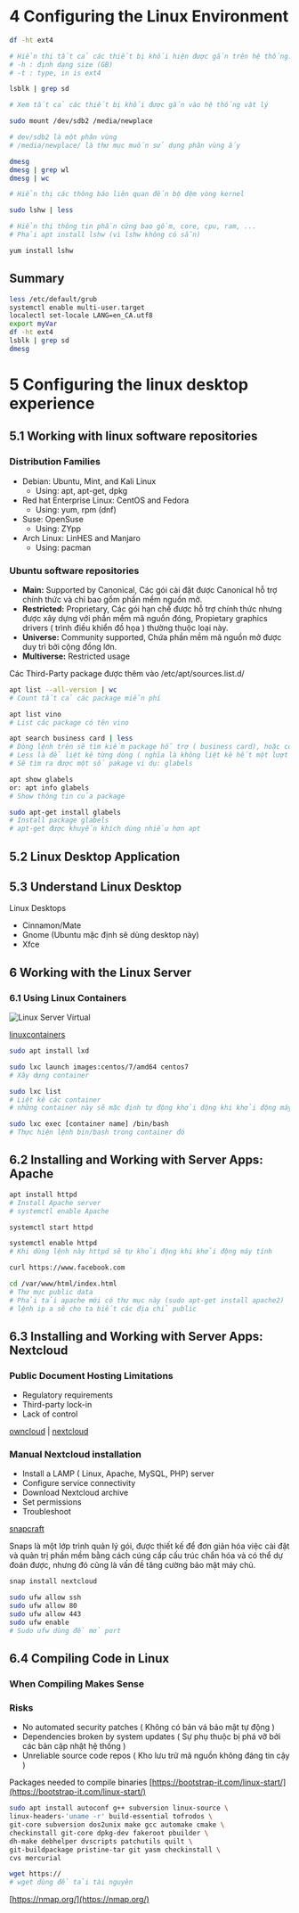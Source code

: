 
# **4 Configuring the Linux Environment**

```bash
df -ht ext4

# Hiển thị tất cả các thiết bị khối hiện được gắn trên hệ thống.
# -h : định dạng size (GB)
# -t : type, in is ext4
```

```bash
lsblk | grep sd

# Xem tất cả các thiết bị khối được gắn vào hệ thống vật lý
```

```bash
sudo mount /dev/sdb2 /media/newplace

# dev/sdb2 là một phân vùng
# /media/newplace/ là thư mục muốn sử dụng phân vùng ấy
```

```bash
dmesg
dmesg | grep wl
dmesg | wc

# Hiển thị các thông báo liên quan đến bộ đệm vòng kernel
```

```bash
sudo lshw | less

# Hiển thị thông tin phần cứng bao gồm, core, cpu, ram, ...
# Phải apt install lshw (vì lshw không có sẵn)
```

```bash
yum install lshw
```

## Summary

```bash
less /etc/default/grub
systemctl enable multi-user.target
localectl set-locale LANG=en_CA.utf8
export myVar
df -ht ext4
lsblk | grep sd
dmesg
```

# **5 Configuring the linux desktop experience**

## **5.1 Working with linux software repositories**

### Distribution Families

- Debian: Ubuntu, Mint, and Kali Linux
  - Using: apt, apt-get, dpkg
- Red hat Enterprise Linux: CentOS and Fedora
  - Using: yum, rpm (dnf)
- Suse: OpenSuse
  - Using: ZYpp
- Arch Linux: LinHES and Manjaro
  - Using: pacman

### Ubuntu software repositories

- **Main:** Supported by Canonical, Các gói cài đặt được Canonical hỗ trợ chính thức và chỉ bao gồm phần mềm nguồn mở.
- **Restricted:** Proprietary, Các gói hạn chế được hỗ trợ chính thức nhưng được xây dựng với phần mềm mã nguồn đóng, Propietary graphics drivers ( trình điều khiển đồ họa ) thường thuộc loại này.
- **Universe:** Community supported, Chứa phần mềm mã nguồn mở được duy trì bởi cộng đồng lớn.
- **Multiverse:** Restricted usage

Các Third-Party package được thêm vào /etc/apt/sources.list.d/

```bash
apt list --all-version | wc
# Count tất cả các package miễn phí

apt list vino
# List các package có tên vino
```

```bash
apt search business card | less
# Dòng lệnh trên sẽ tìm kiếm package hỗ trợ ( business card), hoặc có thể nhập thẳng tên của package (vd: apt search glabels)
# Less là để liệt kê từng dòng ( nghĩa là không liệt kê hết một lượt )
# Sẽ tìm ra được một số pakage vi dụ: glabels
```

```bash
apt show glabels
or: apt info glabels
# Show thông tin của package
```

```bash
sudo apt-get install glabels
# Install package glabels
# apt-get được khuyến khích dùng nhiều hơn apt
```

## **5.2 Linux Desktop Application**

## **5.3 Understand Linux Desktop**

Linux Desktops

- Cinnamon/Mate
- Gnome (Ubuntu mặc định sẽ dùng desktop này)
- Xfce

## **6 Working with the Linux Server**

### **6.1 Using Linux Containers**

![Linux Server Virtual](../images/linux-vm.png)

[linuxcontainers](https://linuxcontainers.org/)

```bash
sudo apt install lxd
```

```bash
sudo lxc launch images:centos/7/amd64 centos7
# Xây dựng container

sudo lxc list
# Liệt kê các container
# những container này sẽ mặc định tự động khởi động khi khởi động máy tính

sudo lxc exec [container name] /bin/bash
# Thực hiện lệnh bin/bash trong container đó
```

## **6.2 Installing and Working with Server Apps: Apache**

```bash
apt install httpd
# Install Apache server
# systemctl enable Apache

systemctl start httpd

systemctl enable httpd
# Khi dùng lệnh này httpd sẽ tự khỏi động khi khởi động máy tính
```

```bash
curl https://www.facebook.com
```

```bash
cd /var/www/html/index.html
# Thư mục public data
# Phải tải apache mới có thư mục này (sudo apt-get install apache2)
# lệnh ip a sẽ cho ta biết các địa chỉ public
```

## **6.3 Installing and Working with Server Apps: Nextcloud**

### Public Document Hosting Limitations

- Regulatory requirements
- Third-party lock-in
- Lack of control

[owncloud](https://owncloud.org/features) | [nextcloud](https://nextcloud.com)

### Manual Nextcloud installation

- Install a LAMP ( Linux, Apache, MySQL, PHP) server
- Configure service connectivity
- Download Nextcloud archive
- Set permissions
- Troubleshoot

[snapcraft](https://docs.snapcraft.io/getting-started/3876)

Snaps là một lớp trình quản lý gói, được thiết kế để đơn giản hóa việc cài đặt và quản trị phần mềm bằng cách cúng cấp cấu trúc chẩn hóa và có thể dự đoán được, nhưng đó cũng là vấn đề tăng cường bảo mật máy chủ.

```bash
snap install nextcloud
```

```bash
sudo ufw allow ssh
sudo ufw allow 80
sudo ufw allow 443
sudo ufw enable
# Sudo ufw dùng để mở port
```

## **6.4 Compiling Code in Linux**

### When Compiling Makes Sense

### Risks

- No automated security patches ( Không có bản vá bảo mật tự động )
- Dependencies broken by system updates ( Sự phụ thuộc bị phá vỡ bởi các bản cập nhật hệ thống )
- Unreliable source code repos ( Kho lưu trữ mã nguồn không đáng tin cậy )

Packages needed to compile binaries [https://bootstrap-it.com/linux-start/](https://bootstrap-it.com/linux-start/)

```bash
sudo apt install autoconf g++ subversion linux-source \
linux-headers-'uname -r' build-essential tofrodos \
git-core subversion dos2unix make gcc automake cmake \
checkinstall git-core dpkg-dev fakeroot pbuilder \
dh-make debhelper dvscripts patchutils quilt \
git-buildpackage pristine-tar git yasm checkinstall \
cvs mercurial
```

```bash
wget https://
# wget dùng để tải tài nguyên
```

[https://nmap.org/](https://nmap.org/)
